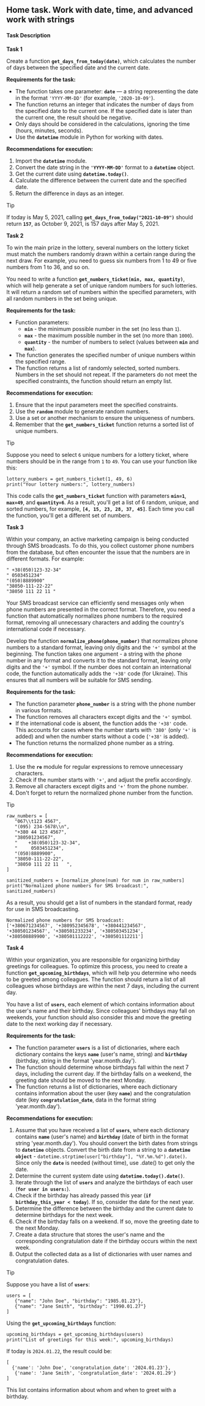 ## Home task. Work with date, time, and advanced work with strings

#### Task Description

**Task 1**

Create a function **`get_days_from_today(date)`**, which calculates the number of days between the specified date and the current date.

**Requirements for the task:**

- The function takes one parameter: **`date`** — a string representing the date in the format `'YYYY-MM-DD'` (for example, `'2020-10-09'`).
- The function returns an integer that indicates the number of days from the specified date to the current one. If the specified date is later than the current one, the result should be negative.
- Only days should be considered in the calculations, ignoring the time (hours, minutes, seconds).
- Use the **`datetime`** module in Python for working with dates.

**Recommendations for execution:**

1. Import the **`datetime`** module.
2. Convert the date string in the **`'YYYY-MM-DD'`** format to a **`datetime`** object.
3. Get the current date using **`datetime.today()`**.
4. Calculate the difference between the current date and the specified date.
5. Return the difference in days as an integer.

>[!TIP]
>If today is May 5, 2021, calling **`get_days_from_today("2021-10-09")`** should return **`157`**, as October 9, 2021, is 157 days after May 5, 2021.

**Task 2**

To win the main prize in the lottery, several numbers on the lottery ticket must match the numbers randomly drawn within a certain range during the next draw. For example, you need to guess six numbers from 1 to 49 or five numbers from 1 to 36, and so on.

You need to write a function **`get_numbers_ticket(min, max, quantity)`**, which will help generate a set of unique random numbers for such lotteries. It will return a random set of numbers within the specified parameters, with all random numbers in the set being unique.

**Requirements for the task:**

- Function parameters:
  - **`min`** - the minimum possible number in the set (no less than `1`).
  - **`max`** - the maximum possible number in the set (no more than `1000`).
  - **`quantity`** - the number of numbers to select (values between **`min`** and **`max`**).
- The function generates the specified number of unique numbers within the specified range.
- The function returns a list of randomly selected, sorted numbers. Numbers in the set should not repeat. If the parameters do not meet the specified constraints, the function should return an empty list.

**Recommendations for execution:**

1. Ensure that the input parameters meet the specified constraints.
2. Use the **`random`** module to generate random numbers.
3. Use a set or another mechanism to ensure the uniqueness of numbers.
4. Remember that the **`get_numbers_ticket`** function returns a sorted list of unique numbers.

>[!TIP]
>Suppose you need to select `6` unique numbers for a lottery ticket, where numbers should be in the range from `1` to `49`. You can use your function like this:
>```
>lottery_numbers = get_numbers_ticket(1, 49, 6)
>print("Your lottery numbers:", lottery_numbers)
>```
>This code calls the **`get_numbers_ticket`** function with parameters **`min=1`**, **`max=49`**, and **`quantity=6`**. As a result, you'll get a list of 6 random, unique, and sorted numbers, for example, **`[4, 15, 23, 28, 37, 45]`**. Each time you call the function, you'll get a different set of numbers.

**Task 3**

Within your company, an active marketing campaign is being conducted through SMS broadcasts. To do this, you collect customer phone numbers from the database, but often encounter the issue that the numbers are in different formats. For example:
```
" +38(050)123-32-34"
" 0503451234"
"(050)8889900"
"38050-111-22-22"
"38050 111 22 11 "
```
Your SMS broadcast service can efficiently send messages only when phone numbers are presented in the correct format. Therefore, you need a function that automatically normalizes phone numbers to the required format, removing all unnecessary characters and adding the country's international code if necessary.

Develop the function **`normalize_phone(phone_number)`** that normalizes phone numbers to a standard format, leaving only digits and the `'+'` symbol at the beginning. The function takes one argument - a string with the phone number in any format and converts it to the standard format, leaving only digits and the `'+'` symbol. If the number does not contain an international code, the function automatically adds the `'+38'` code (for Ukraine). This ensures that all numbers will be suitable for SMS sending.

**Requirements for the task:**

- The function parameter **`phone_number`** is a string with the phone number in various formats.
- The function removes all characters except digits and the `'+'` symbol.
- If the international code is absent, the function adds the `'+38'` code. This accounts for cases where the number starts with `'380'` (only `'+'` is added) and when the number starts without a code (`'+38'` is added).
- The function returns the normalized phone number as a string.

**Recommendations for execution:**

1. Use the **`re`** module for regular expressions to remove unnecessary characters.
2. Check if the number starts with `'+'`, and adjust the prefix accordingly.
3. Remove all characters except digits and `'+'` from the phone number.
4. Don't forget to return the normalized phone number from the function.

>[!TIP]
>```
>raw_numbers = [
>    "067\\t123 4567",
>    "(095) 234-5678\\n",
>    "+380 44 123 4567",
>    "380501234567",
>    "    +38(050)123-32-34",
>    "     0503451234",
>    "(050)8889900",
>    "38050-111-22-22",
>    "38050 111 22 11   ",
>]
>
>sanitized_numbers = [normalize_phone(num) for num in raw_numbers]
>print("Normalized phone numbers for SMS broadcast:", sanitized_numbers)
>```
>As a result, you should get a list of numbers in the standard format, ready for use in SMS broadcasting.
>```
>Normalized phone numbers for SMS broadcast:
>['+380671234567', '+380952345678', '+380441234567',
>'+380501234567', '+380501233234', '+380503451234',
>'+380508889900', '+380501112222', '+380501112211']
>```

**Task 4**

Within your organization, you are responsible for organizing birthday greetings for colleagues. To optimize this process, you need to create a function **`get_upcoming_birthdays`**, which will help you determine who needs to be greeted among colleagues. The function should return a list of all colleagues whose birthdays are within the next 7 days, including the current day.

You have a list of **`users`**, each element of which contains information about the user's name and their birthday. Since colleagues' birthdays may fall on weekends, your function should also consider this and move the greeting date to the next working day if necessary.

**Requirements for the task:**

- The function parameter **`users`** is a list of dictionaries, where each dictionary contains the keys **`name`** (user's name, string) and **`birthday`** (birthday, string in the format 'year.month.day').
- The function should determine whose birthdays fall within the next 7 days, including the current day. If the birthday falls on a weekend, the greeting date should be moved to the next Monday.
- The function returns a list of dictionaries, where each dictionary contains information about the user (key **`name`**) and the congratulation date (key **`congratulation_date`**, data in the format string 'year.month.day').

**Recommendations for execution:**

1. Assume that you have received a list of **`users`**, where each dictionary contains **`name`** (user's name) and **`birthday`** (date of birth in the format string 'year.month.day'). You should convert the birth dates from strings to **`datetime`** objects. Convert the birth date from a string to a **`datetime object`** - `datetime.strptime(user["birthday"], "%Y.%m.%d").date()`. Since only the **`date`** is needed (without time), use .date() to get only the date.
2. Determine the current system date using **`datetime.today().date()`**.
3. Iterate through the list of **`users`** and analyze the birthdays of each user (**`for user in users:`**).
4. Check if the birthday has already passed this year (**`if birthday_this_year < today`**). If so, consider the date for the next year.
5. Determine the difference between the birthday and the current date to determine birthdays for the next week.
6. Check if the birthday falls on a weekend. If so, move the greeting date to the next Monday.
7. Create a data structure that stores the user's name and the corresponding congratulation date if the birthday occurs within the next week.
8. Output the collected data as a list of dictionaries with user names and congratulation dates.

>[!TIP]
>Suppose you have a list of **`users`**:
>```
>users = [
>    {"name": "John Doe", "birthday": "1985.01.23"},
>    {"name": "Jane Smith", "birthday": "1990.01.27"}
>]
>```
>Using the **`get_upcoming_birthdays`** function:
>```
>upcoming_birthdays = get_upcoming_birthdays(users)
>print("List of greetings for this week:", upcoming_birthdays)
>```
>If today is `2024.01.22`, the result could be:
>```
>[
>   {'name': 'John Doe', 'congratulation_date': '2024.01.23'}, 
>    {'name': 'Jane Smith', 'congratulation_date': '2024.01.29'}
>]
>```
>This list contains information about whom and when to greet with a birthday.
